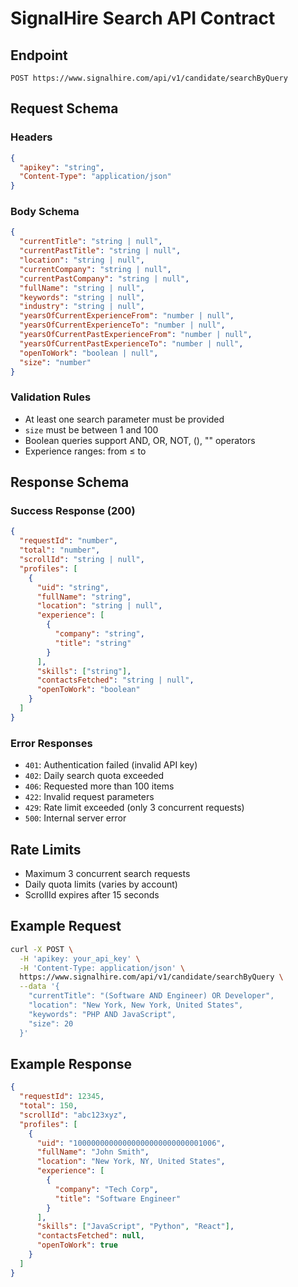 # SignalHire Search API Contract

## Endpoint
`POST https://www.signalhire.com/api/v1/candidate/searchByQuery`

## Request Schema

### Headers
```json
{
  "apikey": "string",
  "Content-Type": "application/json"
}
```

### Body Schema
```json
{
  "currentTitle": "string | null",
  "currentPastTitle": "string | null", 
  "location": "string | null",
  "currentCompany": "string | null",
  "currentPastCompany": "string | null",
  "fullName": "string | null",
  "keywords": "string | null",
  "industry": "string | null",
  "yearsOfCurrentExperienceFrom": "number | null",
  "yearsOfCurrentExperienceTo": "number | null",
  "yearsOfCurrentPastExperienceFrom": "number | null",
  "yearsOfCurrentPastExperienceTo": "number | null",
  "openToWork": "boolean | null",
  "size": "number"
}
```

### Validation Rules
- At least one search parameter must be provided
- `size` must be between 1 and 100
- Boolean queries support AND, OR, NOT, (), "" operators
- Experience ranges: from ≤ to

## Response Schema

### Success Response (200)
```json
{
  "requestId": "number",
  "total": "number", 
  "scrollId": "string | null",
  "profiles": [
    {
      "uid": "string",
      "fullName": "string",
      "location": "string | null",
      "experience": [
        {
          "company": "string",
          "title": "string"
        }
      ],
      "skills": ["string"],
      "contactsFetched": "string | null",
      "openToWork": "boolean"
    }
  ]
}
```

### Error Responses
- `401`: Authentication failed (invalid API key)
- `402`: Daily search quota exceeded  
- `406`: Requested more than 100 items
- `422`: Invalid request parameters
- `429`: Rate limit exceeded (only 3 concurrent requests)
- `500`: Internal server error

## Rate Limits
- Maximum 3 concurrent search requests
- Daily quota limits (varies by account)
- ScrollId expires after 15 seconds

## Example Request
```bash
curl -X POST \
  -H 'apikey: your_api_key' \
  -H 'Content-Type: application/json' \
  https://www.signalhire.com/api/v1/candidate/searchByQuery \
  --data '{
    "currentTitle": "(Software AND Engineer) OR Developer",
    "location": "New York, New York, United States", 
    "keywords": "PHP AND JavaScript",
    "size": 20
  }'
```

## Example Response
```json
{
  "requestId": 12345,
  "total": 150,
  "scrollId": "abc123xyz",
  "profiles": [
    {
      "uid": "10000000000000000000000000001006",
      "fullName": "John Smith", 
      "location": "New York, NY, United States",
      "experience": [
        {
          "company": "Tech Corp",
          "title": "Software Engineer"
        }
      ],
      "skills": ["JavaScript", "Python", "React"],
      "contactsFetched": null,
      "openToWork": true
    }
  ]
}
```
